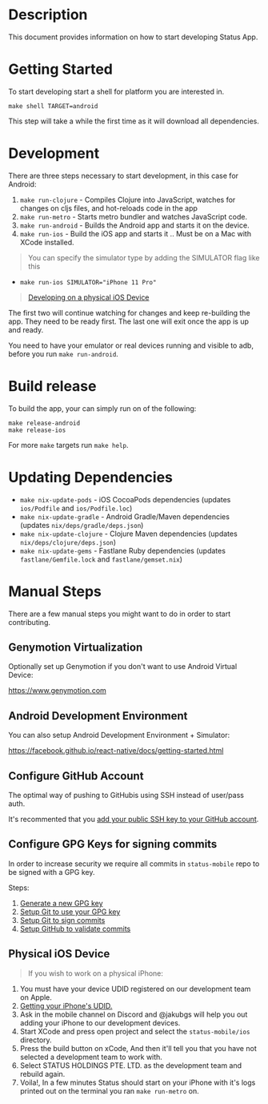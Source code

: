 # Description

This document provides information on how to start developing Status App.

# Getting Started

To start developing start a shell for platform you are interested in.
```
make shell TARGET=android
```
This step will take a while the first time as it will download all dependencies.

# Development

There are three steps necessary to start development, in this case for Android:

1. `make run-clojure` - Compiles Clojure into JavaScript, watches for changes on cljs files, and hot-reloads code in the app
2. `make run-metro` - Starts metro bundler and watches JavaScript code.
3. `make run-android` - Builds the Android app and starts it on the device.
4. `make run-ios` - Build the iOS app and starts it .. Must be on a Mac with XCode installed.

> You can specify the simulator type by adding the SIMULATOR flag like this

- `make run-ios SIMULATOR="iPhone 11 Pro"`

> [Developing on a physical iOS Device](#physical-ios-device)

The first two will continue watching for changes and keep re-building the app. They need to be ready first.
The last one will exit once the app is up and ready.

You need to have your emulator or real devices running and visible to adb, before you run `make run-android`.

# Build release

To build the app, your can simply run on of the following:
```
make release-android
make release-ios
```

For more `make` targets run `make help`.

# Updating Dependencies

* `make nix-update-pods` - iOS CocoaPods dependencies (updates `ios/Podfile` and `ios/Podfile.loc`)
* `make nix-update-gradle` - Android Gradle/Maven dependencies (updates `nix/deps/gradle/deps.json`)
* `make nix-update-clojure` - Clojure Maven dependencies (updates `nix/deps/clojure/deps.json`)
* `make nix-update-gems` - Fastlane Ruby dependencies (updates `fastlane/Gemfile.lock` and `fastlane/gemset.nix`)

# Manual Steps

There are a few manual steps you might want to do in order to start contributing.

## Genymotion Virtualization

Optionally set up Genymotion if you don't want to use Android Virtual Device:

https://www.genymotion.com

## Android Development Environment

You can also setup Android Development Environment + Simulator:

https://facebook.github.io/react-native/docs/getting-started.html

## Configure GitHub Account

The optimal way of pushing to GitHubis using SSH instead of user/pass auth.

It's recommented that you [add your public SSH key to your GitHub account](https://help.github.com/en/github/authenticating-to-github/adding-a-new-ssh-key-to-your-github-account).

## Configure GPG Keys for signing commits

In order to increase security we require all commits in `status-mobile` repo to be signed with a GPG key.

Steps:
1. [Generate a new GPG key](https://help.github.com/en/github/authenticating-to-github/generating-a-new-gpg-key)
2. [Setup Git to use your GPG key](https://help.github.com/en/github/authenticating-to-github/telling-git-about-your-signing-key)
3. [Setup Git to sign commits](https://help.github.com/en/github/authenticating-to-github/signing-commits)
4. [Setup GitHub to validate commits](https://help.github.com/en/github/authenticating-to-github/adding-a-new-gpg-key-to-your-github-account)

## Physical iOS Device

> If you wish to work on a physical iPhone:

1. You must have your device UDID registered on our development team on Apple.
2. [Getting your iPhone's UDID.](https://www.extentia.com/post/finding-the-udid-of-an-ios-device)
3. Ask in the mobile channel on Discord and @jakubgs will help you out adding your iPhone to our development devices.
4. Start XCode and press open project and select the `status-mobile/ios` directory.
5. Press the build button on xCode, And then it'll tell you that you have not selected a development team to work with.
6. Select STATUS HOLDINGS PTE. LTD. as the development team and rebuild again.
7. Voila!, In a few minutes Status should start on your iPhone with it's logs printed out on the terminal you ran `make run-metro` on.
